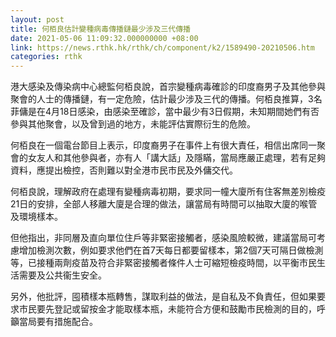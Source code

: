 ```yaml
---
layout: post
title: 何栢良估計變種病毒傳播鏈最少涉及三代傳播
date: 2021-05-06 11:09:32.000000000 +08:00
link: https://news.rthk.hk/rthk/ch/component/k2/1589490-20210506.htm
categories: rthk
---
```


港大感染及傳染病中心總監何栢良說，首宗變種病毒確診的印度裔男子及其他參與聚會的人士的傳播鏈，有一定危險，估計最少涉及三代的傳播。何栢良推算，3名菲傭是在4月18日感染，由感染至確診，當中最少有3日假期，未知期間她們有否參與其他聚會，以及曾到過的地方，未能評估實際衍生的危險。

何栢良在一個電台節目上表示，印度裔男子在事件上有很大責任，相信出席同一聚會的女友人和其他參與者，亦有人「講大話」及隱瞞，當局應嚴正處理，若有足夠資料，應提出檢控，否則難以對全港市民市民及外傭交代。

何栢良說，理解政府在處理有變種病毒初期，要求同一幢大廈所有住客無差別檢疫21日的安排，全部人移離大廈是合理的做法，讓當局有時間可以抽取大廈的喉管及環境樣本。

但他指出，非同層及直向單位住戶等非緊密接觸者，感染風險較微，建議當局可考慮增加檢測次數，例如要求他們在首7天每日都要留樣本，第2個7天可隔日做檢測等，已接種兩劑疫苗及符合非緊密接觸者條件人士可縮短檢疫時間，以平衡市民生活需要及公共衞生安全。

另外，他批評，囤積樣本瓶轉售，謀取利益的做法，是自私及不負責任，但如果要求市民要先登記或留按金才能取樣本瓶，未能符合方便和鼓勵市民檢測的目的，呼籲當局要有措施配合。
